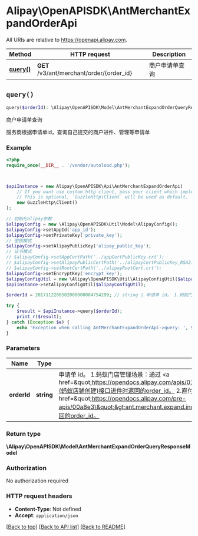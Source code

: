 # Alipay\OpenAPISDK\AntMerchantExpandOrderApi

All URIs are relative to https://openapi.alipay.com.

Method | HTTP request | Description
------------- | ------------- | -------------
[**query()**](AntMerchantExpandOrderApi.md#query) | **GET** /v3/ant/merchant/order/{order_id} | 商户申请单查询


## `query()`

```php
query($orderId): \Alipay\OpenAPISDK\Model\AntMerchantExpandOrderQueryResponseModel
```

商户申请单查询

服务商根据申请单id，查询自己提交的商户进件、管理等申请单

### Example

```php
<?php
require_once(__DIR__ . '/vendor/autoload.php');



$apiInstance = new Alipay\OpenAPISDK\Api\AntMerchantExpandOrderApi(
    // If you want use custom http client, pass your client which implements `GuzzleHttp\ClientInterface`.
    // This is optional, `GuzzleHttp\Client` will be used as default.
    new GuzzleHttp\Client()
);

// 初始化alipay参数
$alipayConfig = new \Alipay\OpenAPISDK\Util\Model\AlipayConfig();
$alipayConfig->setAppId('app_id');
$alipayConfig->setPrivateKey('private_key');
// 密钥模式
$alipayConfig->setAlipayPublicKey('alipay_public_key');
// 证书模式
// $alipayConfig->setAppCertPath('../appCertPublicKey.crt');
// $alipayConfig->setAlipayPublicCertPath('../alipayCertPublicKey_RSA2.crt');
// $alipayConfig->setRootCertPath('../alipayRootCert.crt');
$alipayConfig->setEncryptKey('encrypt_key');
$alipayConfigUtil = new \Alipay\OpenAPISDK\Util\AlipayConfigUtil($alipayConfig);
$apiInstance->setAlipayConfigUtil($alipayConfigUtil);

$orderId = 2017112200502000000004754299; // string | 申请单 id。 1.蚂蚁门店管理场景：通过 <a href=\"https://opendocs.alipay.com/apis/014tmc\">ant.merchant.expand.shop.create</a>(蚂蚁店铺创建)接口进件时返回的order_id。 2.直付通二级商户进件场景：通过<a href=\"https://opendocs.alipay.com/pre-apis/00a8e3\">ant.merchant.expand.indirect.zft.create</a>(直付通二级商户创建)接口进件时返回的order_id。

try {
    $result = $apiInstance->query($orderId);
    print_r($result);
} catch (Exception $e) {
    echo 'Exception when calling AntMerchantExpandOrderApi->query: ', $e->getMessage(), PHP_EOL;
}
```

### Parameters

Name | Type | Description  | Notes
------------- | ------------- | ------------- | -------------
 **orderId** | **string**| 申请单 id。 1.蚂蚁门店管理场景：通过 &lt;a href&#x3D;\&quot;https://opendocs.alipay.com/apis/014tmc\&quot;&gt;ant.merchant.expand.shop.create&lt;/a&gt;(蚂蚁店铺创建)接口进件时返回的order_id。 2.直付通二级商户进件场景：通过&lt;a href&#x3D;\&quot;https://opendocs.alipay.com/pre-apis/00a8e3\&quot;&gt;ant.merchant.expand.indirect.zft.create&lt;/a&gt;(直付通二级商户创建)接口进件时返回的order_id。 |

### Return type

**\Alipay\OpenAPISDK\Model\AntMerchantExpandOrderQueryResponseModel**

### Authorization

No authorization required

### HTTP request headers

- **Content-Type**: Not defined
- **Accept**: `application/json`

[[Back to top]](#) [[Back to API list]](../../README.md#api-endpoints)
[[Back to README]](../../README.md)
